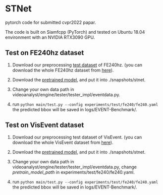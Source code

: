 # STNet
pytorch code for submitted cvpr2022 papar.

The code is built on Siamfcpp (PyTorch) and tested on Ubuntu 18.04 environment with an NVIDIA RTX3090 GPU.

##  Test on FE240hz dataset
1. Download our preprocessing [test dataset](https://drive.google.com/drive/folders/1pNY8kahrof9l9zCw7TtXY4RhvJ4GGx37?usp=sharing) of FE240hz. (you can download the whole FE240hz dataset from [here](https://zhangjiqing.com/publication/iccv21_fe108_tracking/)).

2. Download the [pretrained model](https://drive.google.com/file/d/1xD-d24TRoMHRAQKIxE7CxMhI2UffSiUG/view?usp=sharing), and put it into ./snapshots/stnet.

3. Change your own data path in videoanalyst/engine/tester/tester_impl/eventdata.py.

4. run ``` python main/test.py --config experiments/test/fe240/fe240.yaml ``` the predicted bbox will be saved in logs/EVENT-Benchmark/. 

##  Test on VisEvent dataset
1. Download our preprocessing test dataset of VisEvent. (you can download the whole VisEvent dataset from [here](https://github.com/wangxiao5791509/VisEvent_SOT_Benchmark)).

2. Download the [pretrained model](https://drive.google.com/file/d/1xD-d24TRoMHRAQKIxE7CxMhI2UffSiUG/view?usp=sharing), and put it into ./snapshots/stnet.

3. Change your own data path in videoanalyst/engine/tester/tester_impl/eventdata.py, change  _pretrain_model_path_ in experiments/test/fe240/fe240.yaml.

4. run ``` python main/test.py --config experiments/test/fe240/fe240.yaml ``` the predicted bbox will be saved in logs/EVENT-Benchmark/. 
